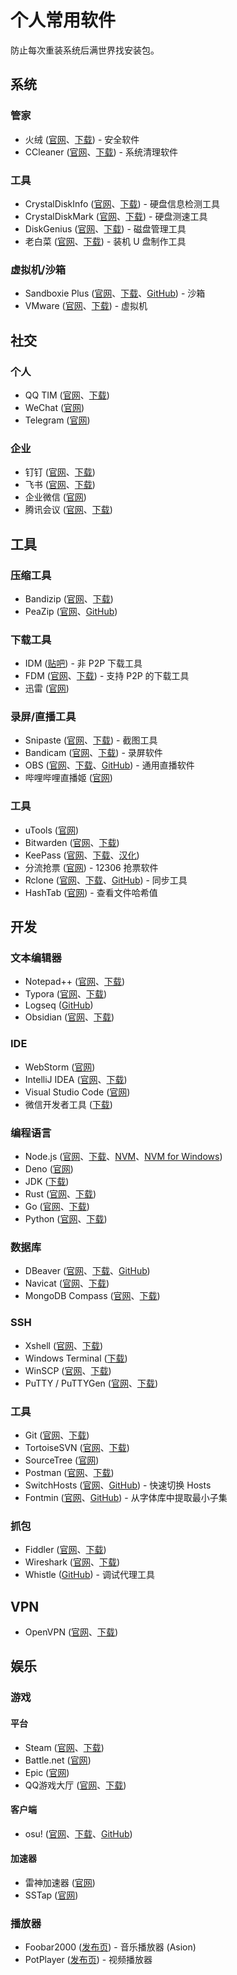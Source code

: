 # 个人常用软件

防止每次重装系统后满世界找安装包。


## 系统

### 管家

- 火绒 ([官网](https://www.huorong.cn/)、[下载](https://www.huorong.cn/person5.html)) - 安全软件
- CCleaner ([官网](https://www.ccleaner.com/)、[下载](https://www.ccleaner.com/download)) - 系统清理软件

### 工具

- CrystalDiskInfo ([官网](https://crystalmark.info/en/software/crystaldiskinfo/)、[下载](https://crystalmark.info/en/download/#CrystalDiskInfo)) - 硬盘信息检测工具
- CrystalDiskMark ([官网](https://crystalmark.info/en/software/crystaldiskmark/)、[下载](https://crystalmark.info/en/download/#CrystalDiskMark)) - 硬盘测速工具
- DiskGenius ([官网](https://www.diskgenius.cn/)、[下载](https://www.diskgenius.cn/download.php)) - 磁盘管理工具
- 老白菜 ([官网](http://www.bigbaicai.com/)、[下载](http://www.bigbaicai.com/download/)) - 装机 U 盘制作工具

### 虚拟机/沙箱

- Sandboxie Plus ([官网](https://sandboxie-plus.com/)、[下载](https://sandboxie-plus.com/downloads/)、[GitHub](https://github.com/sandboxie-plus/Sandboxie)) - 沙箱
- VMware ([官网](https://www.vmware.com/)、[下载](https://www.vmware.com/products/workstation-pro/workstation-pro-evaluation.html)) - 虚拟机


## 社交

### 个人

- QQ TIM ([官网](https://office.qq.com/)、[下载](https://office.qq.com/download.html))
- WeChat ([官网](https://pc.weixin.qq.com/))
- Telegram ([官网](https://desktop.telegram.org/))

### 企业

- 钉钉 ([官网](https://www.dingtalk.com/)、[下载](https://page.dingtalk.com/wow/z/dingtalk/simple/ddhomedownlaod#/))
- 飞书 ([官网](https://www.feishu.cn/)、[下载](https://www.feishu.cn/download))
- 企业微信 ([官网](https://work.weixin.qq.com/))
- 腾讯会议 ([官网](https://meeting.tencent.com/)、[下载](https://meeting.tencent.com/download/))


## 工具

### 压缩工具

- Bandizip ([官网](https://www.bandisoft.com/bandizip/)、[下载](https://www.bandisoft.com/bandizip/dl/))
- PeaZip ([官网](https://peazip.github.io/)、[GitHub](https://github.com/peazip/PeaZip))

### 下载工具

- IDM ([贴吧](https://tieba.baidu.com/f?kw=idm)) - 非 P2P 下载工具
- FDM ([官网](https://www.freedownloadmanager.org/)、[下载](https://www.freedownloadmanager.org/download.htm)) - 支持 P2P 的下载工具
- 迅雷 ([官网](https://www.xunlei.com/))

### 录屏/直播工具

- Snipaste ([官网](https://zh.snipaste.com/)、[下载](https://zh.snipaste.com/download.html)) - 截图工具
- Bandicam ([官网](https://www.bandicam.com/)、[下载](https://www.bandicam.com/downloads/)) - 录屏软件
- OBS ([官网](https://obsproject.com/)、[下载](https://obsproject.com/download)、[GitHub](https://github.com/obsproject/obs-studio)) - 通用直播软件
- 哔哩哔哩直播姬 ([官网](https://live.bilibili.com/liveHime))

### 工具

- uTools ([官网](https://u.tools/))
- Bitwarden ([官网](https://bitwarden.com/)、[下载](https://bitwarden.com/download/))
- KeePass ([官网](https://keepass.info/)、[下载](https://keepass.info/download.html)、[汉化](https://keepass.info/translations.html))
- 分流抢票 ([官网](https://www.bypass.cn/)) - 12306 抢票软件
- Rclone ([官网](https://rclone.org/)、[下载](https://rclone.org/downloads/)、[GitHub](https://github.com/rclone/rclone)) - 同步工具
- HashTab ([官网](https://implbits.com/hashtab)) - 查看文件哈希值


## 开发

### 文本编辑器

- Notepad++ ([官网](https://notepad-plus-plus.org/)、[下载](https://notepad-plus-plus.org/downloads/))
- Typora ([官网](https://typora.io/)、[下载](https://typora.io/releases/all))
- Logseq ([GitHub](https://github.com/logseq/logseq))
- Obsidian ([官网](https://obsidian.md/)、[下载](https://obsidian.md/download))

### IDE

- WebStorm ([官网](https://www.jetbrains.com/webstorm/))
- IntelliJ IDEA ([官网](https://www.jetbrains.com/idea/)、[下载](https://www.jetbrains.com/idea/download/))
- Visual Studio Code ([官网](https://code.visualstudio.com/))
- 微信开发者工具 ([下载](https://developers.weixin.qq.com/miniprogram/dev/devtools/download.html))

### 编程语言

- Node.js ([官网](https://nodejs.org/en)、[下载](https://nodejs.org/en/download)、[NVM](https://github.com/nvm-sh/nvm)、[NVM for Windows](https://github.com/coreybutler/nvm-windows))
- Deno ([官网](https://deno.land/))
- JDK ([下载](https://www.oracle.com/hk/java/technologies/downloads/))
- Rust ([官网](https://www.rust-lang.org/)、[下载](https://www.rust-lang.org/learn/get-started))
- Go ([官网](https://go.dev/)、[下载](https://go.dev/dl/))
- Python ([官网](https://www.python.org/)、[下载](https://www.python.org/downloads/))

### 数据库

- DBeaver ([官网](https://dbeaver.io/)、[下载](https://dbeaver.io/download/)、[GitHub](https://github.com/dbeaver/dbeaver))
- Navicat ([官网](https://www.navicat.com/en/products/navicat-premium)、[下载](https://www.navicat.com/en/download/navicat-premium))
- MongoDB Compass ([官网](https://www.mongodb.com/products/compass)、[下载](https://www.mongodb.com/try/download/compass))

### SSH

- Xshell ([官网](https://www.netsarang.com/en/xshell/)、[下载](https://www.netsarang.com/en/xshell-download/))
- Windows Terminal ([下载](https://apps.microsoft.com/store/detail/windows-terminal/9N0DX20HK701))
- WinSCP ([官网](https://winscp.net/eng/index.php)、[下载](https://winscp.net/eng/download.php))
- PuTTY / PuTTYGen ([官网](https://www.chiark.greenend.org.uk/~sgtatham/putty/)、[下载](https://www.chiark.greenend.org.uk/~sgtatham/putty/latest.html))

### 工具

- Git ([官网](https://git-scm.com/)、[下载](https://git-scm.com/downloads))
- TortoiseSVN ([官网](https://tortoisesvn.net/)、[下载](https://tortoisesvn.net/downloads.html))
- SourceTree ([官网](https://www.sourcetreeapp.com/))
- Postman ([官网](https://www.postman.com/)、[下载](https://www.postman.com/downloads/))
- SwitchHosts ([官网](https://switchhosts.vercel.app/zh)、[GitHub](https://github.com/oldj/SwitchHosts)) - 快速切换 Hosts
- Fontmin ([官网](https://ecomfe.github.io/fontmin/)、[GitHub](https://github.com/ecomfe/fontmin)) - 从字体库中提取最小子集

### 抓包

- Fiddler ([官网](https://www.telerik.com/fiddler/fiddler-classic)、[下载](https://www.telerik.com/download/fiddler))
- Wireshark ([官网](https://www.wireshark.org/)、[下载](https://www.wireshark.org/download.html))
- Whistle ([GitHub](https://github.com/avwo/whistle)) - 调试代理工具


## VPN

- OpenVPN ([官网](https://openvpn.net/)、[下载](https://openvpn.net/community-downloads/))


## 娱乐

### 游戏

#### 平台

- Steam ([官网](https://store.steampowered.com/)、[下载](https://store.steampowered.com/about/))
- Battle.net ([官网](https://kr.shop.battle.net/zh-tw))
- Epic ([官网](https://store.epicgames.com/en-US/))
- QQ游戏大厅 ([官网](https://qqgame.qq.com/)、[下载](https://qqgame.qq.com/download.shtml))

#### 客户端

- osu! ([官网](https://osu.ppy.sh/home)、[下载](https://osu.ppy.sh/home/download)、[GitHub](https://github.com/ppy/osu))

#### 加速器

- 雷神加速器 ([官网](https://www.leigod.com/))
- SSTap ([官网](https://sourceforge.net/projects/sstap/))

### 播放器

- Foobar2000 ([发布页](https://www.cnblogs.com/asionwu)) - 音乐播放器 (Asion)
- PotPlayer ([发布页](https://potplayer.org/)) - 视频播放器
